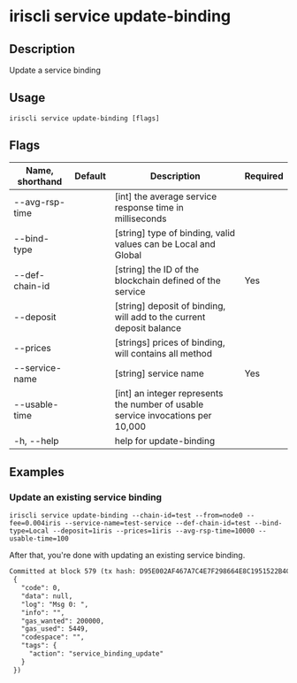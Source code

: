 # iriscli service update-binding 

## Description

Update a service binding

## Usage

```
iriscli service update-binding [flags]
```

## Flags
| Name, shorthand       | Default                 | Description                                                                                                                                           | Required |
| --------------------- | ----------------------- | ----------------------------------------------------------------------------------------------------------------------------------------------------- | -------- |
| --avg-rsp-time        |                         | [int] the average service response time in milliseconds                                                                                               |          |
| --bind-type           |                         | [string] type of binding, valid values can be Local and Global                                                                                        |          |
| --def-chain-id        |                         | [string] the ID of the blockchain defined of the service                                                                                              |  Yes     |
| --deposit             |                         | [string] deposit of binding, will add to the current deposit balance                                                                                  |          |
| --prices              |                         | [strings] prices of binding, will contains all method                                                                                                 |          |
| --service-name        |                         | [string] service name                                                                                                                                 |  Yes     |
| --usable-time         |                         | [int] an integer represents the number of usable service invocations per 10,000                                                                       |          |
| -h, --help            |                         | help for update-binding                                                                                                                               |          |

## Examples

### Update an existing service binding
```shell
iriscli service update-binding --chain-id=test --from=node0 --fee=0.004iris --service-name=test-service --def-chain-id=test --bind-type=Local --deposit=1iris --prices=1iris --avg-rsp-time=10000 --usable-time=100
```

After that, you're done with updating an existing service binding.

```txt
Committed at block 579 (tx hash: D95E002AF467A7C4E7F298664E8C1951522B4CB61D26B01AC9705703E75557AB, response:
 {
   "code": 0,
   "data": null,
   "log": "Msg 0: ",
   "info": "",
   "gas_wanted": 200000,
   "gas_used": 5449,
   "codespace": "",
   "tags": {
     "action": "service_binding_update"
   }
 })
```

